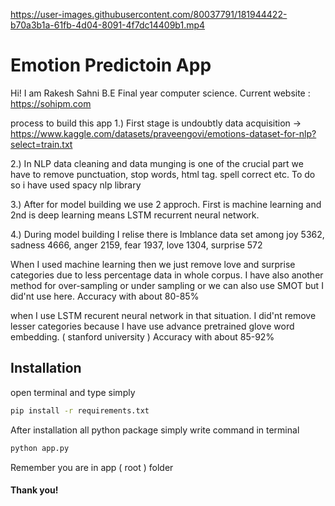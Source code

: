 

https://user-images.githubusercontent.com/80037791/181944422-b70a3b1a-61fb-4d04-8091-4f7dc14409b1.mp4

# Emotion Predictoin App

Hi! I am Rakesh Sahni B.E Final year computer science.
Current website : https://sohipm.com


process to build this app
1.) First stage is undoubtly data acquisition -> https://www.kaggle.com/datasets/praveengovi/emotions-dataset-for-nlp?select=train.txt

2.) In NLP data cleaning and data munging is one of the crucial part we have to remove punctuation, stop words, html tag. spell correct etc. To do so i have used spacy nlp library

3.) After for model building we use 2 approch. First is machine learning and 2nd is deep learning means LSTM recurrent neural network.

4.) During model building I relise there is Imblance data set among
  joy         5362, 
  sadness     4666, 
  anger       2159, 
  fear        1937, 
  love        1304, 
  surprise     572


When I used machine learning then we just remove love and surprise categories due to less percentage data in whole corpus. I have also another method for over-sampling or under sampling or we can also use SMOT but I did'nt use here.
Accuracy with about 80-85%

when I use LSTM recurent neural network in that situation. I did'nt remove lesser categories because
I have use advance pretrained glove word embedding. ( stanford university )
Accuracy with about 85-92%

## Installation

open terminal and type simply

```bash
pip install -r requirements.txt
```

After installation all python package simply write command in terminal

```bash
python app.py
```
Remember you are in app ( root ) folder

#### Thank you!
